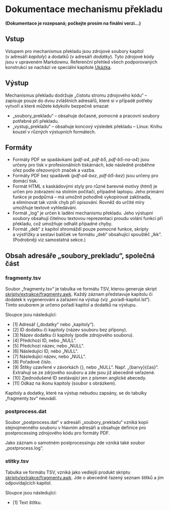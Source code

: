 <!--

Linux Kniha kouzel, dokumentace
Copyright (c) 2019, 2020 Singularis <singularis@volny.cz>

Toto dílo je dílem svobodné kultury; můžete ho šířit a modifikovat pod
podmínkami licence Creative Commons Attribution-ShareAlike 4.0 International
vydané neziskovou organizací Creative Commons. Text licence je přiložený
k tomuto projektu nebo ho můžete najít na webové adrese:

https://creativecommons.org/licenses/by-sa/4.0/

-->
# Dokumentace mechanismu překladu

**(Dokumentace je rozepsaná; počkejte prosím na finální verzi...)**

## Vstup

Vstupem pro mechanismus překladu jsou zdrojové soubory kapitol (v adresáři
*kapitoly*) a dodatků (v adresáři *dodatky*). Tyto zdrojové kódy jsou
v upraveném Markdownu. Referenční přehled všech podporovaných
konstrukcí se nachází ve speciální kapitole [Ukázka](../kapitoly/_ukazka.md).

## Výstup

Mechanismus překladu dodržuje „čistotu stromu zdrojového kódu“ – zapisuje pouze
do dvou zvláštních adresářů, které si v případě potřeby vytvoří a které můžete
kdykoliv bezpečně smazat:

* „soubory\_prekladu“ – obsahuje dočasné, pomocné a pracovní soubory potřebné při překladu.
* „vystup\_prekladu“ – obsahuje koncový výsledek překladu – Linux: Knihu kouzel v různých výstupních formátech.

## Formáty

* Formáty PDF se spadávkami (*pdf-a4*, *pdf-b5*, *pdf-b5-na-a4*) jsou určeny pro tisk v profesionálních tiskárnách, kde následně proběhne ořez podle ořezovných značek a vazba.
* Formáty PDF bez spadávek (*pdf-a4-bez*, *pdf-b5-bez*) jsou určeny pro domácí tisk.
* Formát HTML s kaskádovými styly pro různé barevné motivy (*html*) je určen pro zobrazení na stolním počítači, případně laptopu. Jeho primární funkce je podpůrná – má umožnit pohodlně vykopírovat zaklínadla, a eliminovat tak vznik chyb při opisování. Rovněž do určité míry umožňuje textové vyhledávání.
* Formát „log“ je určen k ladění mechanismu překladu. Jeho výstupní soubory obsahují čitelnou textovou reprezentaci proudu volání funkcí při překladu, což umožňuje odhalit případné chyby.
* Formát „deb“ z kapitol shromáždí pouze pomocné funkce, skripty a výstřižky a sestaví balíček ve formátu „deb“ obsahující spouštěč „lkk“. (Podrobněji viz samostatná sekce.)

## Obsah adresáře „soubory\_prekladu“, společná část

### fragmenty.tsv

Soubor „fragmenty.tsv“ je tabulka ve formátu TSV, kterou generuje skript
[skripty/extrakce/fragmenty.awk](../skripty/extrakce/fragmenty.awk).
Každý záznam představuje kapitolu či dodatek k vygenerování a zařazení na výstup
(viz „poradi-kapitol.lst“). Tímto souborem je určeno pořadí kapitol a dodatků na výstupu.

Sloupce jsou následující:

* \[1\] Adresář („dodatky“ nebo „kapitoly“).
* \[2\] ID dodatku či kapitoly (název souboru bez přípony).
* \[3\] Název dodatku či kapitoly (podle zdrojového souboru).
* \[4\] Předchozí ID, nebo „NULL“.
* \[5\] Předchozí název, nebo „NULL“.
* \[6\] Následující ID, nebo „NULL“.
* \[7\] Následující název, nebo „NULL“.
* \[8\] Pořadové číslo.
* \[9\] Štítky uzavřené v závorkách {}, nebo „NULL“. Např. „{barvy}{čas}“. Extrahují se ze zdrjového souboru a zde jsou již abecedně seřazené.
* \[10\] Zjednodušené ID sestávající jen z písmen anglické abecedy.
* \[11\] Odkaz na ikonu kapitoly (soubor s obrázkem).

Kapitoly a dodatky, které na výstup nebudou zapsány, se do tabulky „fragmenty.tsv“ neuvádí.

### postprocess.dat

Soubor „postprocess.dat“ v adresáři „soubory\_prekladu“ vzniká kopií stejnojmenného souboru
v hlavním adresáři a obsahuje definice pro postprocessing zdrojového kódu pro formáty PDF.

Jako záznam o samotném postprocessingu zde vzniká také soubor „postprocess.log“.

### stitky.tsv

Tabulka ve formátu TSV, vzniká jako vedlejší produkt skriptu
[skripty/extrakce/fragmenty.awk](../skripty/extrakce/fragmenty.awk).
Jde o abecedně řazený seznam štítků a jim odpovídajících kapitol.

Sloupce jsou následující:

* \[1\] Text štítku.









<!--

Jsou podporovány tři hlavní skupiny výstupních formátů:

* Formáty PDF (pdf-a4, pdf-b5, pdf-a5) jsou určeny pro tisk.
Skript [do\_pdf.awk](../skripty/do_pdf.awk) převede zdrojový kód kapitoly
či dodatku do formátu LaTeXu. Skript [kapitola.awk](../skripty/kapitola.awk)
ho má „obalit“ do šablony, ale v současnosti tato operace nic nedělá.
Skript [postprocess.awk](../skripty/postprocess.awk) na přeloženou kapitolu
aplikuje předtiskové korekce, jsou-li definovány.
Skript [kniha.awk](../skripty/kniha.awk) pak kapitoly složí do jednoho
zdrojového souboru ve formátu LaTeX, jehož celková podoba je definovaná
v souboru [formaty/pdf/sablona.tex](../formaty/pdf/sablona.tex).
Nakonec se zavolá pdflatex a přeloží tento zdrojový kód do PDF.
Souběžně s tím jsou zpracovány obrázky pomocí nástroje ImageMagick.
* Formát HTML (html) je určený pro zobrazení na počítači a jeho hlavním účelem
je, abyste mohl/a snadno vykopírovat úseky kódu a přímo je použít bez rizika
překlepů. Skript [do\_html.awk](../skripty/do_html.awk) převede zdrojový kód
kapitoly či dodatku do formátu HTML, skript [kapitola.awk](../skripty/kapitola.awk)
pak zpracuje pouze kapitoly, které mají být vygenerovány, a vytvoří z nich
finální HTML soubory. Současně s tím se překopíruje
[sablona.css](../formaty/html/sablona.css) a požadované obrázky.
Součástí tohoto procesu je i shromáždění licenčních informací k obrázkům
ze souboru [COPYING](../COPYING) a ke kapitolám z jejich zdrojových kódů
a jejich sepsání pomocí skriptu [kapitola.awk](../skripty/kapitola.awk).
Pomocí skriptu [generovat-index-html.awk](../skripty/generovat-index-html.awk)
se pak vygeneruje hlavní HTML stránka s přehledem kapitol.
* Formát LOG (log) je určen především pro ladění lexikálně syntaktického
analyzátoru, který se nachází ve skriptu [hlavni.awk](skripty/hlavni.awk).
Tento analyzátor je společný pro všechny formáty a ve výstupu ve formátu
LOG můžete dohledat, které funkce byly volány pro zpracování jednotlivých
částí každé kapitoly. Druhou podstatnou úlohou překladu do tohoto formátu
je poměrně striktní kontrola některých požadavků a předpokladů,
která se u ostatních formátů nevyskytuje.

U každého formátu je prvním krokem překlad zdrojového textu po jednotlivých kapitolách
do základní podoby kapitol v daném formátu. Tento krok dělá skript
„skripty/do\_{*formát*}u.awk“ a u formátu LOG je to jediný krok.
Společným jádrem skriptů pro všechny formáty je lexikálně syntaktický analyzátor
ve skriptu „skripty/hlavni.awk“. Skripty pro jednotlivé formáty definují pouze
konkrétní funkce, které pak analyzátor volá. Velmi podstatná je funkce
*ZpracujZnak()*, která se volá pro každý nebílý znak textu po
odstranění escapování a všech řídicích konstrukcí. Např. nezlomitelnou mezeru
přeloží ve formátu PDF na „\~“ a ve formátu HTML na „&amp;nbsp;“.

U formátu HTML probíhá současně s tím zpracování obrázků a zkopírování stylového předpisu.

Překlad do formátů PDF je nejsložitější. Výsledkem prvního kroku jsou části
kódu ve formátu LaTeX, které se pak skriptem „skripty/kniha.awk“ spojí do jednoho
velkého zdrojového kódu a ten se příkazem „pdflatex“ přeloží do formátu PDF.

Při překladu se používají dva adresáře: Adresář „soubory\_prekladu“ slouží pro
pomocné a nehotové soubory vznikající během překladu; adresář „vystup\_prekladu“
pak obsahuje pouze požadované výstupní soubory.

## Interní soubory

### soubory\_prekladu/osnova/\*.tsv

Do těchto souborů se sepisují záznamy o sekcích a podsekcích v jednotlivých
kapitolách. Slouží především ke generování křížových odkazů ve formátu HTML.

Význam sloupců je následující:

1. Typ záznamu (KAPITOLA, SEKCE či PODSEKCE; v budoucnu přibudou další).
2. ID (např. číslo kapitoly)
3. číslo řádku, ze kterého záznam pochází
4. text (např. název kapitoly)
5. středník (jen pro ukončení a kontrolu korektního zpracování)

### soubory\_prekladu/fragmenty.tsv

Do tohoto souboru se zapisuje seznam kapitol a dodatků v pořadí, v jakém mají
být zapsány na výstup.

Význam sloupců je následující:

1. Typ („kapitoly“ nebo „dodatky“).
2. ID kapitoly či dodatku.
3. Název kapitoly či dodatku.
4. ID předchozí kapitoly či dodatku (nebo „NULL“).
5. Název předchozí kapitoly či dodatku (nebo „NULL“).
6. ID následující kapitoly či dodatku (nebo „NULL“).
7. Název následující kapitoly či dodatku (nebo „NULL“).
8. Číslo kapitoly či dodatku (odpovídá číslu řádku).
9. Seřazený výčet štítků ve formátu „{a}{b}...“, nebo „NULL“, pokud kapitola štítky nemá.

### soubory\_prekladu/postprocess.tsv

Předtiskové korekce, které mají být aplikovány. Korekce se aplikují formou
úplné náhrady původního řádku za nový a jsou specifické pouze pro jeden
výstupní formát (tzn. korekce pro výstup na papír formátu A5 se neuplatní
při výstupu na papír formátu A4).

Význam sloupců je následující.

1. ID náhrady (jedinečné číslo)
2. ID formátu (např. „pdf-b5“; musí přesně odpovídat)
3. ID kapitoly (např. „make“)
4. původní řádek
5. nový řádek

### soubory\_prekladu/postprocess.log

Do tohoto souboru se zapisuje seznam proběhlých korekcí s počtem provedených
náhrad. Má umožnit odhalit zastaralé korekce či korekce, které omylem zasáhly
nechtěný řádek.

## Konfigurace

To, které kapitoly a v jakém pořadí budou vygenerovány, se zaznamená do souboru
„soubory\_prekladu/poradi-kapitol.lst“; tento soubor se získá následovně:

1. Existuje-li soubor poradi-kapitol.lst, zkopíruje se ten.
2. Existuje-li soubor poradi-kapitol.vychozi.lst, zkopíruje se ten.
3. Jinak se seřadí podle abecedy všechny kapitoly a za ně všechny dodatky podle Makefile, s výjimkou předmluvy, která se umístí jako první, a použije se výsledek.

Druhým místem ke konfiguraci je soubor „konfig.ini“, který v současnosti
obsahuje pouze sekci [Obrázky], která určuje šířku vložených obrázků
ve formátu PDF. (Zadává se ve formátu, v jakém ji přijme zdrojový kód LaTeXu.)

### Předtiskové korekce

Zmínit je potřeba také předtiskové korekce. Ty se zapisují do souboru
„postprocess.tsv“, kde jsou následující sloupce:


Při překladu se pak u dané kapitoly v daném formátu vyhledají řádky,
které se *přesně* shodují s uvedeným „původním řádkem“ a ty se nahradí
uvedeným „novým řádkem“.

Pozor! Mechanismus překladu přijme soubor „postprocess.tsv“ jen poprvé;
pokud ho změníte, musíte smazat soubor „soubory\_prekladu/postprocess.tsv“,
aby se uplatnily nové korekce.

## Jak přidat novou kapitolu

Toto je poměrně snadný úkol.

1. Vytvořte ze šablony [\_sablona.md](../kapitoly/_sablona.md) nový zdrojový soubor v adresáři „kapitoly“. Jeho název bez přípony „.md“ bude sloužit jako ID kapitoly.
2. Doplňte do souboru název kapitoly (na 2 místa) a vlastní copyright do hlavičky (původní ponechejte).
3. ID nové kapitoly doplňte v Makefilu do proměnné „VSECHNY\_KAPITOLY“.
4. ID nové kapitoly doplňte jako nový řádek do souboru „poradi-kapitol.lst“, aby se kapitola generovala na výstup.
5. Zkuste vše přeložit příkazem „make“ a zkontrolujte, že se nová kapitola přeložila.

Pak už můžete novou kapitolu začít plnit obsahem.

## Jak přidat podporu nového znaku

1. Zjistěte, jak daný znak vysázet v LaTeXu.
2. Ve skriptu [do\_latexu.awk](../skripty/do_latexu.awk) ve funkci ZpracujZnak() přidejte novou větev přepínače pro obsluhu vámi zvoleného znaku.
3. Pokud daný znak vyžaduje zvláštní zacházení ve formátu HTML, učiňte totéž i ve skriptu [do\_html.awk](../skripty/do_html.awk), většinu znaků však bude možno do HTML zkopírovat přímo.
4. Do speciální kapitoly [\_ukazka](../kapitoly/_ukazka.md) doplňte nový znak do seznamu podporovaných znaků.
5. Pokud kapitola „\_ukazka“ není uvedena v souboru „poradi-kapitol.lst“, doplňte ji tam.
6. Zkuste přeložit všechny výstupní formáty příkazem „make“ a zkontrolujte překlad kapitoly „Ukázka“, zda v každém výstupním formátu, kromě formátu LOG, obsahuje korektně vysázený nový znak.

Pokud má být nový znak zadávaný HTML entitou nebo jiným nestandardním způsobem,
budete muset navíc navštívit skript [hlavni.awk](../skripty/hlavni.awk)
a doplnit interpretaci nové entity do funkce FormatovatRadek(), případně
i do funkce ZpracujZnaky(), pokud má být entita interpretována v kontextech
nepodporujících formátování jako např. URL adresy.
-->
